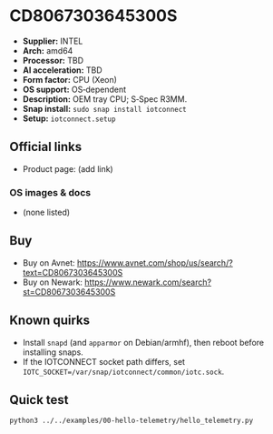 # CD8067303645300S

- **Supplier:** INTEL
- **Arch:** amd64
- **Processor:** TBD
- **AI acceleration:** TBD
- **Form factor:** CPU (Xeon)
- **OS support:** OS‑dependent
- **Description:** OEM tray CPU; S‑Spec R3MM.
- **Snap install:** `sudo snap install iotconnect`
- **Setup:** `iotconnect.setup`

## Official links
- Product page: (add link)

### OS images & docs
- (none listed)

## Buy
- Buy on Avnet: https://www.avnet.com/shop/us/search/?text=CD8067303645300S
- Buy on Newark: https://www.newark.com/search?st=CD8067303645300S

## Known quirks
- Install `snapd` (and `apparmor` on Debian/armhf), then reboot before installing snaps.
- If the IOTCONNECT socket path differs, set `IOTC_SOCKET=/var/snap/iotconnect/common/iotc.sock`.

## Quick test
```bash
python3 ../../examples/00-hello-telemetry/hello_telemetry.py
```
